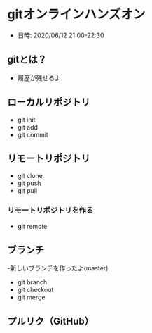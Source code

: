 # gitオンラインハンズオン

* 日時: 2020/06/12 21:00-22:30


## gitとは？
 - 履歴が残せるよ

## ローカルリポジトリ

* git init
* git add
* git commit

## リモートリポジトリ

* git clone
* git push
* git pull

### リモートリポジトリを作る

* git remote

## ブランチ
 -新しいブランチを作ったよ(master)
* git branch
* git checkout
* git merge

## プルリク（GitHub）


